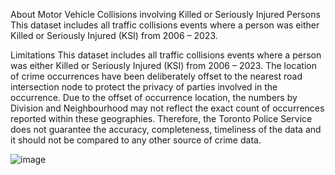 About Motor Vehicle Collisions involving Killed or Seriously Injured Persons
This dataset includes all traffic collisions events where a person was either Killed or Seriously Injured (KSI) from 2006 – 2023.

Limitations
This dataset includes all traffic collisions events where a person was either Killed or Seriously Injured (KSI) from 2006 – 2023. The location of crime occurrences have been deliberately offset to the nearest road intersection node to protect the privacy of parties involved in the occurrence. Due to the offset of occurrence location, the numbers by Division and Neighbourhood may not reflect the exact count of occurrences reported within these geographies. Therefore, the Toronto Police Service does not guarantee the accuracy, completeness, timeliness of the data and it should not be compared to any other source of crime data.

![image](https://github.com/user-attachments/assets/bb8897f0-2afb-42db-9948-9a0331a346d4)

